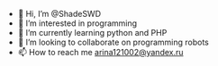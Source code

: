 - 👋 Hi, I’m @ShadeSWD
- 👀 I’m interested in programming
- 🌱 I’m currently learning python and PHP
- 💞️ I’m looking to collaborate on programming robots
- 📫 How to reach me arina121002@yandex.ru

<!---
ShadeSWD/ShadeSWD is a ✨ special ✨ repository because its `README.md` (this file) appears on your GitHub profile.
You can click the Preview link to take a look at your changes.
--->
